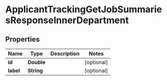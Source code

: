 

# ApplicantTrackingGetJobSummariesResponseInnerDepartment


## Properties

| Name | Type | Description | Notes |
|------------ | ------------- | ------------- | -------------|
|**id** | **Double** |  |  [optional] |
|**label** | **String** |  |  [optional] |



